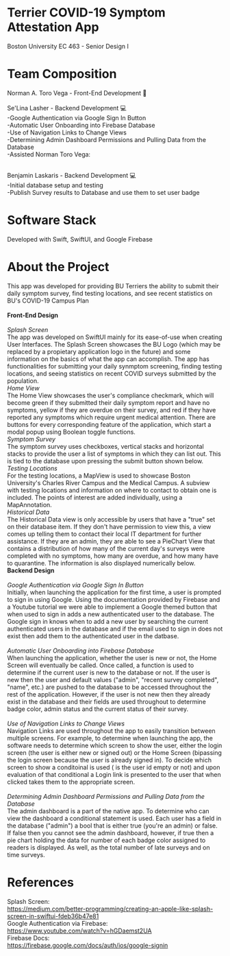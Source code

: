 # Terrier COVID-19 Symptom Attestation App
Boston University EC 463 - Senior Design I

# Team Composition
Norman A. Toro Vega - Front-End Development 🎨 <br/>
<br/>Se'Lina Lasher - Backend Development 💻 <br/>
-Google Authentication via Google Sign In Button <br/>
-Automatic User Onboarding into Firebase Database <br/>
-Use of Navigation Links to Change Views<br/>
-Determining Admin Dashboard Permissions and Pulling Data from the Database<br/>
-Assisted Norman Toro Vega: 

<br/>Benjamin Laskaris - Backend Development 💻<br/>
-Initial database setup and testing <br/>
-Publish Survey results to Database and use them to set user badge <br/>

# Software Stack
Developed with Swift, SwiftUI, and Google Firebase

# About the Project
This app was developed for providing BU Terriers the ability to submit their daily symptom survey, find testing locations, and see recent statistics on BU's COVID-19 Campus Plan <br/>
<br/>__**Front-End Design**__ <br/>
<br/>_Splash Screen_<br/>
The app was developed on SwiftUI mainly for its ease-of-use when creating User Interfaces. The Splash Screen showcases the BU Logo (which may be replaced by a propietary application logo in the future) and some information on the basics of what the app can accomplish. The app has functionalities for submitting your daily synmptom screening, finding testing locations, and seeing statistics on recent COVID surveys submitted by the population.
<br/>_Home View_<br/>
The Home View showcases the user's compliance checkmark, which will become green if they submitted their daily symptom report and have no symptoms, yellow if they are overdue on their survey, and red if they have reported any symptoms which require urgent medical attention. There are buttons for every corresponding feature of the application, which start a modal popup using Boolean toggle functions.
<br/>_Symptom Survey_<br/>
The symptom survey uses checkboxes, vertical stacks and horizontal stacks to provide the user a list of symptoms in which they can list out. This is tied to the database upon pressing the submit button shown below.
<br/>_Testing Locations_<br/>
For the testing locations, a MapView is used to showcase Boston University's Charles River Campus and the Medical Campus. A subview with testing locations and information on where to contact to obtain one is included. The points of interest are added individually, using a MapAnnotation.
<br/>_Historical Data_<br/>
The Historical Data view is only accessible by users that have a "true" set on their database item. If they don't have permission to view this, a view comes up telling them to contact their local IT department for further assistance. If they are an admin, they are able to see a PieChart View that contains a distribution of how many of the current day's surveys were completed with no symptoms, how many are overdue, and how many have to quarantine. The information is also displayed numerically below.
<br/>__**Backend Design**__ <br/>
<br/>_Google Authentication via Google Sign In Button_ <br/>
Initially, when launching the application for the first time, a user is prompted to sign in using Google. Using the documentation provided by Firebase and a Youtube tutorial we were able to implement a Google themed button that when used to sign in adds a new authenticated user to the database. The Google sign in knows when to add a new user by searching the current authenticated users in the database and if the email used to sign in does not exist then add them to the authenticated user in the datbase. <br/>
<br/>_Automatic User Onboarding into Firebase Database_<br/>
When launching the application, whether the user is new or not, the Home Screen will eventually be called. Once called, a function is used to determine if the current user is new to the database or not. If the user is new then the user and default values ("admin", "recent survey completed", "name", etc.) are pushed to the database to be accessed throughout the rest of the application. However, if the user is not new then they already exist in the database and their fields are used throughout to determine badge color, admin status and the current status of their survey.<br/>
<br/>_Use of Navigation Links to Change Views_<br/>
Navigation Links are used throughout the app to easily transition between multiple screens. For example, to determine when launching the app, the software needs to determine which screen to show the user, either the login screen (the user is either new or signed out) or the Home Screen (bipassing the login screen because the user is already signed in). To decide which screen to show a conditoinal is used ( is the user id empty or not) and upon evaluation of that conditional a Login link is presented to the user that when clicked takes them to the appropriate screen. <br/>
<br/> _Determining Admin Dashboard Permissions and Pulling Data from the Database_<br/>
The admin dashboard is a part of the native app. To determine who can view the dashboard a conditional statement is used. Each user has a field in the database ("admin") a bool that is either true (you're an admin) or false. If false then you cannot see the admin dashboard, however, if true then a pie chart holding the data for number of each badge color assigned to readers is displayed. As well, as the total number of late surveys and on time surveys. <br/>

# References
Splash Screen: <br/>
https://medium.com/better-programming/creating-an-apple-like-splash-screen-in-swiftui-fdeb36b47e81
<br/>
Google Authentication via Firebase:<br/>
https://www.youtube.com/watch?v=hGDaemst2UA <br/>
Firebase Docs: <br/>
https://firebase.google.com/docs/auth/ios/google-signin
